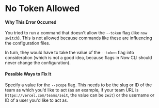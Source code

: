 # No Token Allowed

#### Why This Error Occurred

You tried to run a command that doesn't allow the `--token` flag (like `now switch`). This is not allowed because commands like these are influencing the configuration files.

In turn, they would have to take the value of the `--token` flag into consideration (which is not a good idea, because flags in Now CLI should never change the configuration).

#### Possible Ways to Fix It

Specify a value for the `--scope` flag. This needs to be the slug or ID of the team as which you'd like to act (as an example, if your team URL is `https://vercel.com/teams/zeit`, the value can be `zeit`) or the username or ID of a user you'd like to act as.
